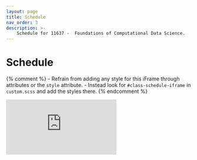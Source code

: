 ```yaml
---
layout: page
title: Schedule
nav_order: 3
description: >-
    Schedule for 11637 -  Foundations of Computational Data Science.
---
```


# Schedule

{% comment %}
    - Refrain from adding any style for this iFrame through attributes or the `style` attribute.
    - Instead look for `#class-schedule-iframe` in `custom.scss` and add the styles there.
{% endcomment %}

<iframe
    id="class-schedule-iframe"
    src="https://calendar.google.com/calendar/embed?height=600&wkst=1&bgcolor=%23ffffff&ctz=America%2FNew_York&mode=MONTH&showTitle=0&showNav=1&showDate=1&showPrint=0&showTabs=0&showCalendars=0&src=Y19ydG9obGYxY2FwdTA1Ym40NXJhcHV0b2x0c0Bncm91cC5jYWxlbmRhci5nb29nbGUuY29t&color=%23c2764f"
    frameborder="0"
    scrolling="no">
</iframe>